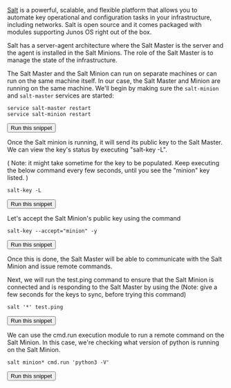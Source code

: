 [Salt](https://saltstack.com/) is a powerful, scalable, and flexible platform that allows you to automate key operational and configuration tasks in your
infrastructure, including networks. Salt is open source and it comes packaged with modules supporting Junos OS right out of the box.

Salt has a server-agent architecture where the Salt Master is the server and the agent is installed in the Salt Minions. The role of the Salt Master is to manage the state of the infrastructure.

The Salt Master and the Salt Minion can run on separate machines or can run on the same machine itself. In our case, the Salt Master and Minion are running on the same machine. We'll begin by making sure the `salt-minion` and `salt-master` services are started:

```
service salt-master restart
service salt-minion restart
```
<button type="button" class="btn btn-primary btn-sm" onclick="runSnippetInTab('salt1', this)">Run this snippet</button>

Once the Salt minion is running, it will send its public key to the Salt Master. We can view the key's status by executing "salt-key -L".

( Note: it might take sometime for the key to be populated. Keep executing the below command every few seconds, until you see the "minion" key listed. )
```
salt-key -L
```
<button type="button" class="btn btn-primary btn-sm" onclick="runSnippetInTab('salt1', this)">Run this snippet</button>

Let's accept the Salt Minion's public key using the command

```
salt-key --accept="minion" -y
```
<button type="button" class="btn btn-primary btn-sm" onclick="runSnippetInTab('salt1', this)">Run this snippet</button>

Once this is done, the Salt Master will be able to communicate with the Salt Minion and issue remote commands.

Next, we will run the test.ping command to ensure that the Salt Minion is connected and is responding to the Salt Master by using the
(Note: give a few seconds for the keys to sync, before trying this command)
```
salt '*' test.ping
```
<button type="button" class="btn btn-primary btn-sm" onclick="runSnippetInTab('salt1', this)">Run this snippet</button>

We can use the cmd.run execution module to run a remote command on the Salt Minion. In this case, we're checking what version of python is running on the Salt Minion.

```
salt minion* cmd.run 'python3 -V'
```
<button type="button" class="btn btn-primary btn-sm" onclick="runSnippetInTab('salt1', this)">Run this snippet</button>
